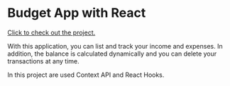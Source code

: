 # Budget App with React

[Click to check out the project.](https://grand-bublanina-7df654.netlify.app/)

With this application, you can list and track your income and expenses. In addition, the balance is calculated dynamically and you can delete your transactions at any time.

In this project are used Context API and React Hooks.